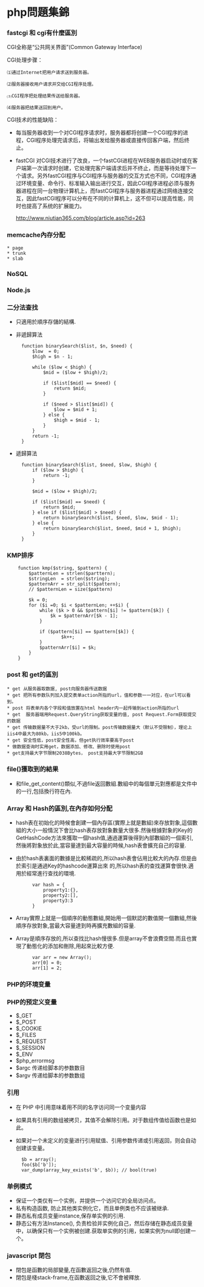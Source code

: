 # php問題集錦

### fastcgi 和 cgi有什麼區別
	
CGI全称是“公共网关界面”(Common Gateway Interface)
	
CGI处理步骤：
	
	⑴通过Internet把用户请求送到服务器。

	⑵服务器接收用户请求并交给CGI程序处理。

	⑶CGI程序把处理结果传送给服务器。

	⑷服务器把结果送回到用户。
		
CGI技术的性能缺陷：

* 每当服务器收到一个对CGI程序请求时，服务器都将创建一个CGI程序的进程，CGI程序处理完请求后，将输出发给服务器或直接传回客户端，然后终止。

* fastCGI 对CGI技术进行了改良，一个fastCGI进程在WEB服务器启动时或在客户端第一次请求时创建，它处理完客户端请求后并不终止，而是等待处理下一个请求。另外fastCGI程序与CGI程序与服务器的交互方式也不同，CGI程序通过环境变量、命令行、标准输入输出进行交互，因此CGI程序进程必须与服务器进程在同一台物理计算机上，而fastCGI程序与服务器进程通过网络连接交互，因此fastCGI程序可以分布在不同的计算机上，这不但可以提高性能，同时也提高了系统的扩展能力。
	
	http://www.niutian365.com/blog/article.asp?id=263
	
### memcache內存分配

	* page
	* trunk
	* slab

### NoSQL
### Node.js

### 二分法查找

* 只適用於順序存儲的結構.
* 非遞歸算法

		function binarySearch($list, $n, $need) {
			$low  = 0;
			$high = $n - 1;
			
			while ($low < $high) {
				$mid = ($low + $high)/2;
			
				if ($list[$mid] == $need) {
					return $mid;
				}
				
				if ($need > $list[$mid]) {
					$low = $mid + 1;
				} else {
				    $high = $mid - 1;
				}
			}
			return -1;
		}
		
* 遞歸算法
	
		function binarySearch($list, $need, $low, $high) {
			if ($low > $high) {
				return -1;
			}
			
			$mid = ($low + $high)/2;
			
			if ($list[$mid] == $need) {
				return $mid;
			} else if ($list[$mid] > $need) {
				return binarySearch($list, $need, $low, $mid - 1);
			} else {
				return binarySearch($list, $need, $mid + 1, $high);
			}
		}

### KMP排序

		function kmp($string, $pattern) {
			$patternLen = strlen($parttern);
			$stringLen  = strlen($string);
			$patternArr = str_split($pattern);
			// $patternLen = size($pattern)
			
			$k = 0;
			for ($i =0; $i < $patternLen; ++$i) {
				while ($k > 0 && $pattern[$i] != $pattern[$k]) {
					$k = $patternArr[$k - 1];
				}
				
				if ($pattern[$i] == $pattern[$k]) {
						$k++;
				}
				$patternArr[$i] = $k;
			}
		}

### post 和 get的區別

	* get 从服务器取数据, post向服务器传送数据
	* get 把所有参数队列加入提交表单action所指的url，值和参数一一对应，在url可以看到。
	* post 将表单内各个字段和值放置在html header内一起传输到action所指的url
	* get  服务器端用Request.QueryString获取变量的值, post Request.Form获取提交的数据
	* get 传输数据量不大于2kb，受url的限制。post传输数据量大（默认不受限制），理论上iis4中最大为80kb，iis5中100kb。
	* get 安全性低，post安全性高，但get执行效率要高于post
	* 做数据查询时实用get，数据添加、修改、删除时使用post
	* get支持最大字节限制2038Bytes， post支持最大字节限制2GB
	

### file()獲取到的結果

* 和file_get_content()類似,不過file返回數組.數組中的每個單元對應都是文件中的一行,包括換行符在內.

### Array 和 Hash的區別,在內存如何分配

* hash表在初始化的時候會創建一個內存區(實際上就是數組)來存放對象,這個數組的大小一般情況下會比hash表存放對象數量大很多.然後根據對象的Key的GetHashCode方法來獲取一個hash值,通過運算後得到內部數組的一個索引,然後將對象放於此,當容量達到最大容量的時候,hash表會擴充自己的容量.
* 由於hash表裏面的數據是比較稀疏的,所以hash表會佔用比較大的內存.但是由於索引是通過Key的hashcode運算出來 的,所以hash表的查找運算會很快.適用於經常進行查找的環境.
	
			var hash = {
				property1:{},
				property2:[],
				property3:3
			}
		
* Array實際上就是一個順序的動態數組,開始用一個默認的數值開一個數組,然後順序存放對象,當最大容量達到時再擴充數組的容量.
* Array是順序存放的,所以查找比hash慢很多.但是array不會浪費空間.而且也實現了動態化的添加和刪除,用起來比較方便.
	
			var arr = new Array();
			arr[0] = 0;
			arr[1] = 2;

### PHP的环境变量
### PHP的预定义变量

* $_GET
* $_POST
* $_COOKIE
* $_FILES
* $_REQUEST
* $_SESSION
* $_ENV
* $php_errormsg
* $argc 传递给脚本的参数数目
* $argv 传递给脚本的参数数组

### 引用

* 在 PHP 中引用意味着用不同的名字访问同一个变量内容
* 如果具有引用的数组被拷贝，其值不会解除引用。对于数组传值给函数也是如此。
* 如果对一个未定义的变量进行引用赋值、引用参数传递或引用返回，则会自动创建该变量。
	
		$b = array();
		foo($b['b']);
		var_dump(array_key_exists('b', $b)); // bool(true)

### 单例模式

* 保证一个类仅有一个实例，并提供一个访问它的全局访问点。
* 私有构造函数, 防止其他类实例化它，而且单例类也不应该被继承.
* 静态私有成员变量instance,保存单实例的引用.
* 静态公有方法Instance(), 负责检验并实例化自己，然后存储在静态成员变量中，以确保只有一个实例被创建.获取单实例的引用，如果实例为null即创建一个。

### javascript 閉包
* 閉包是函數的局部變量,在函數返回之後,仍然有值.
* 閉包是棧stack-frame,在函數返回之後,它不會被釋放.
